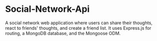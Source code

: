 # Social-Network-Api
A social network web application where users can share their thoughts, react to friends' thoughts, and create a friend list. It uses Express.js for routing, a MongoDB database, and the Mongoose ODM.
